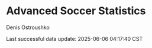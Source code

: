 # Advanced Soccer Statistics
Denis Ostroushko

<!-- gfm -->

Last successful data update: 2025-06-06 04:17:40 CST
